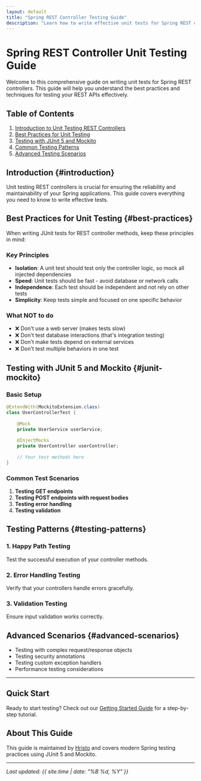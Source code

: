 ```yaml
---
layout: default
title: "Spring REST Controller Testing Guide"
description: "Learn how to write effective unit tests for Spring REST controllers using JUnit 5 and Mockito"
---
```


# Spring REST Controller Unit Testing Guide

Welcome to this comprehensive guide on writing unit tests for Spring REST controllers. This guide will help you understand the best practices and techniques for testing your REST APIs effectively.

## Table of Contents

1. [Introduction to Unit Testing REST Controllers](#introduction)
2. [Best Practices for Unit Testing](#best-practices)
3. [Testing with JUnit 5 and Mockito](#junit-mockito)
4. [Common Testing Patterns](#testing-patterns)
5. [Advanced Testing Scenarios](#advanced-scenarios)

## Introduction {#introduction}

Unit testing REST controllers is crucial for ensuring the reliability and maintainability of your Spring applications. This guide covers everything you need to know to write effective tests.

## Best Practices for Unit Testing {#best-practices}

When writing JUnit tests for REST controller methods, keep these principles in mind:

### Key Principles

- **Isolation**: A unit test should test only the controller logic, so mock all injected dependencies
- **Speed**: Unit tests should be fast - avoid database or network calls
- **Independence**: Each test should be independent and not rely on other tests
- **Simplicity**: Keep tests simple and focused on one specific behavior

### What NOT to do

- ❌ Don't use a web server (makes tests slow)
- ❌ Don't test database interactions (that's integration testing)
- ❌ Don't make tests depend on external services
- ❌ Don't test multiple behaviors in one test

## Testing with JUnit 5 and Mockito {#junit-mockito}

### Basic Setup

```java
@ExtendWith(MockitoExtension.class)
class UserControllerTest {
    
    @Mock
    private UserService userService;
    
    @InjectMocks
    private UserController userController;
    
    // Your test methods here
}
```

### Common Test Scenarios

1. **Testing GET endpoints**
2. **Testing POST endpoints with request bodies**
3. **Testing error handling**
4. **Testing validation**

## Testing Patterns {#testing-patterns}

### 1. Happy Path Testing
Test the successful execution of your controller methods.

### 2. Error Handling Testing
Verify that your controllers handle errors gracefully.

### 3. Validation Testing
Ensure input validation works correctly.

## Advanced Scenarios {#advanced-scenarios}

- Testing with complex request/response objects
- Testing security annotations
- Testing custom exception handlers
- Performance testing considerations

---

## Quick Start

Ready to start testing? Check out our [Getting Started Guide](page1.md) for a step-by-step tutorial.

## About This Guide

This guide is maintained by [Hristo](about.md) and covers modern Spring testing practices using JUnit 5 and Mockito.

---

*Last updated: {{ site.time | date: "%B %d, %Y" }}*
